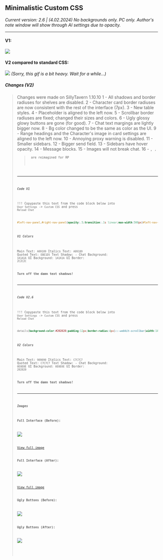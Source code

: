 ## Minimalistic Custom CSS
*Current version: 2.6 | (4.02.2024)*
*No backgrounds only. PC only. Author's note window will show through AI settings due to opacity.*
- - -
####
#### V1:
![](https://files.catbox.moe/587ecp.gif)

#### V2 compared to standard CSS:
![](https://files.catbox.moe/39bc63.gif)
*(Sorry, this gif is a bit heavy. Wait for a while...)*

##### **Changes (V2)**
> Changes were made on SillyTavern 1.10.10
1 - All shadows and border radiuses for shelves are disabled.
2 - Character card border radiuses are now consistent with the rest of the interface (7px).
3 - New table styles.
4 - Placeholder is aligned to the left now.
5 - Scrollbar border radiuses are fixed; changed their sizes and colors.
6 - Ugly glossy glowy buttons are gone (for good).
7 - Chat text margings are lightly bigger now.
8 - Bg color changed to be the same as color as the UI.
9 - Range headings and the Character's image in card settings are aligned to the left now.
10 - Annoying proxy warning is disabled.
11 - Smaller sidebars.
12 - Bigger send field. 
13 - Sidebars have hover opacity.
14 - Message blocks.
15 - Images will not break chat.
16 - <code>, <small>, <blockquote> are reimagined for RP

- - -

##### **Code V1**
!!! Copypaste this text from the code block below into `User Settings` -> `Custom CSS` and press `Reload Chat`
```css
#left-nav-panel,#right-nav-panel{opacity:.5;transition:.1s linear;max-width:500px}#left-nav-panel:hover,#right-nav-panel:hover{opacity:1;transition:.1s linear}.mes_text p,.range-block{margin-bottom:15px}#chat,#left-nav-panel,#quickReplyBar,#right-nav-panel,#send_form,#top-bar{border:0!important}#left-nav-panel{margin-top:0!important}#send_form{padding-bottom:15px!important;padding-top:15px!important}#quickReplyBar{padding-bottom:10px!important}table{background-color:var(--black30a);border-style:none}tr:nth-child(2n){background-color:var(--grey10)}th{background-color:#282828}td,th{border:1px solid #323232!important;color:var(--grey70)}#right-nav-panel,#top-bar,.drawer-content{box-shadow:none!important;border-radius:0}::-webkit-scrollbar{width:14px}::-webkit-scrollbar-thumb{background-color:#232323!important;border-radius:0;box-shadow:none}#send_textarea{color:var(--SmartThemeEmColor)!important}::placeholder{color:var(--SmartThemeBodyColor)!important;text-align:left!important}body.big-avatars .avatar img{border-radius:7px}.avatar img,.hotswapAvatar img{box-shadow:none!important}#extensions_settings .inline-drawer-toggle.inline-drawer-header,#extensions_settings2 .inline-drawer-toggle.inline-drawer-header,#user-settings-block h4,h4{background-image:none!important}body{background-color:var(--SmartThemeBlurTintColor)}.mes_text p{line-height:160%;font-size:15px}.range-block-title{text-align:left}body.big-avatars .avatar{align-items:start}#ReverseProxyWarningMessage{display:none!important}hr{background-image:none;background-color:var(--SmartThemeBorderColor);margin:15px 0}
```

##### **V1 Colors**
Main Text: `A09189`
Italics Text: `A09189`
Quoted Text: `EBE1D5`
Text Shadow: -
Chat Background: `1A1A1A`
UI Background: `1A1A1A`
UI Border: `2C2C2C`

**Turn off the damn text shadows!**

- - -

##### **Code V2.6**
!!! Copypaste this text from the code block below into `User Settings` -> `Custom CSS` and press `Reload Chat`
```css
details{background-color:#202020;padding:12px;border-radius:4px}::-webkit-scrollbar{width:14px}::-webkit-scrollbar-thumb{background-color:#202020!important;border-radius:0;box-shadow:none}#chat,textarea{scrollbar-width:auto;scrollbar-color:#202020 transparent}code,small{color:var(--SmartThemeBodyColor)!important}blockquote,td,th{color:var(--grey70)}code{background-color:#0f0f0f!important;line-height:130%}blockquote{border-radius:5px;border-left:0 solid!important}body,p,textarea{font-family:Noto Sans;font-style:normal;font-weight:400!important}.name_text,q{font-weight:500!important}#form_sheld{margin:0}body.big-avatars .avatar img{border:none!important}.name_text{color:var(--SmartThemeQuoteColor);font-size:15px}::selection{color:#000;background-color:grey}.swipe_left.fa-solid.fa-chevron-left,.swipe_right.fa-solid.fa-chevron-right{margin-bottom:14px}.swipe_right.fa-solid.fa-chevron-right{margin-right:7px}.mes.last_mes{padding-bottom:20px}#top-bar{background-color:#111!important}#send_form{background-color:#111;border-radius:0!important;padding-right:12px;padding-left:12px;padding-bottom:15px!important;padding-top:15px!important}.mes_text p{line-height:140%;font-size:15px}.mes_block{background-color:#151515;margin-left:14px;padding:18px 18px 0;border-radius:7px}#left-nav-panel,#right-nav-panel{opacity:.5;transition:.1s linear;max-width:500px}#left-nav-panel:hover,#right-nav-panel:hover{opacity:1;transition:.1s linear}.mes_text p,.range-block{margin-bottom:15px}#chat,#left-nav-panel,#quickReplyBar,#right-nav-panel,#send_form,#top-bar{border:0!important}#left-nav-panel{margin-top:0!important}#quickReplyBar{padding-bottom:10px!important}table{background-color:var(--black30a);border-style:none;width:100%}tr:nth-child(2n){background-color:var(--grey10)}th{background-color:#282828}td,th{border:1px solid #323232!important}#right-nav-panel,#top-bar,.drawer-content{box-shadow:none!important;border-radius:0}#send_textarea{color:var(--SmartThemeEmColor)!important}::placeholder{color:var(--SmartThemeBodyColor)!important;text-align:left!important}body.big-avatars .avatar img{border-radius:7px}.avatar img,.hotswapAvatar img{box-shadow:none!important}#extensions_settings .inline-drawer-toggle.inline-drawer-header,#extensions_settings2 .inline-drawer-toggle.inline-drawer-header,#user-settings-block h4,h4{background-image:none!important}body{background-color:var(--SmartThemeBlurTintColor)}.range-block-title{text-align:left}body.big-avatars .avatar{align-items:start}#ReverseProxyWarningMessage{display:none!important}hr{background-image:none;background-color:var(--SmartThemeBorderColor);margin:20px 0;opacity:100%;height:2px}.mes_block img{width:100%;height:auto;border-radius:5px}
```

##### **V2 Colors**
Main Text: `909090`
Italics Text: `C7C7C7`
Quoted Text: `C7C7C7`
Text Shadow: -
Chat Background: `0E0E0E`
UI Background: `0E0E0E`
UI Border: `202020`

**Turn off the damn text shadows!**

- - -

##### **Images**

**Full Interface (Before):**

![](https://files.catbox.moe/c42o13.png)

[View full image](https://files.catbox.moe/c42o13.png)

**Full Interface (After):**

![](https://files.catbox.moe/2910ja.png)

[View full image](https://files.catbox.moe/2910ja.png)

**Ugly Buttons (Before):**

![](https://files.catbox.moe/vh0xui.png)

**Ugly Buttons (After):**

![](https://files.catbox.moe/cu64sa.png)